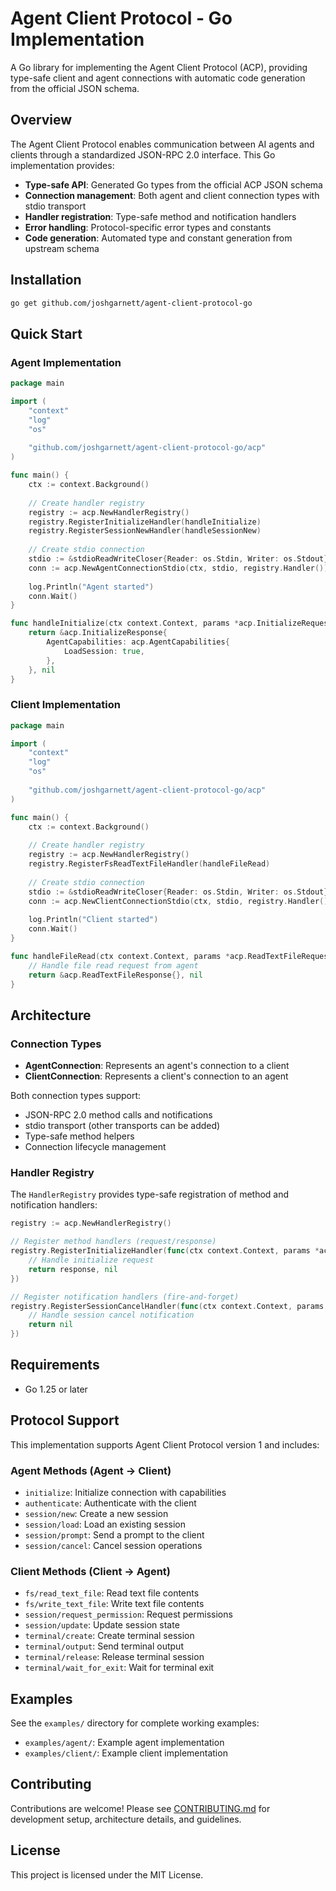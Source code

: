 # Agent Client Protocol - Go Implementation

A Go library for implementing the Agent Client Protocol (ACP), providing type-safe client and agent connections with automatic code generation from the official JSON schema.

## Overview

The Agent Client Protocol enables communication between AI agents and clients through a standardized JSON-RPC 2.0 interface. This Go implementation provides:

- **Type-safe API**: Generated Go types from the official ACP JSON schema
- **Connection management**: Both agent and client connection types with stdio transport
- **Handler registration**: Type-safe method and notification handlers  
- **Error handling**: Protocol-specific error types and constants
- **Code generation**: Automated type and constant generation from upstream schema

## Installation

```bash
go get github.com/joshgarnett/agent-client-protocol-go
```

## Quick Start

### Agent Implementation

```go
package main

import (
    "context"
    "log"
    "os"
    
    "github.com/joshgarnett/agent-client-protocol-go/acp"
)

func main() {
    ctx := context.Background()
    
    // Create handler registry
    registry := acp.NewHandlerRegistry()
    registry.RegisterInitializeHandler(handleInitialize)
    registry.RegisterSessionNewHandler(handleSessionNew)
    
    // Create stdio connection
    stdio := &stdioReadWriteCloser{Reader: os.Stdin, Writer: os.Stdout}
    conn := acp.NewAgentConnectionStdio(ctx, stdio, registry.Handler())
    
    log.Println("Agent started")
    conn.Wait()
}

func handleInitialize(ctx context.Context, params *acp.InitializeRequest) (*acp.InitializeResponse, error) {
    return &acp.InitializeResponse{
        AgentCapabilities: acp.AgentCapabilities{
            LoadSession: true,
        },
    }, nil
}
```

### Client Implementation

```go
package main

import (
    "context"
    "log"
    "os"
    
    "github.com/joshgarnett/agent-client-protocol-go/acp"
)

func main() {
    ctx := context.Background()
    
    // Create handler registry
    registry := acp.NewHandlerRegistry()
    registry.RegisterFsReadTextFileHandler(handleFileRead)
    
    // Create stdio connection
    stdio := &stdioReadWriteCloser{Reader: os.Stdin, Writer: os.Stdout}
    conn := acp.NewClientConnectionStdio(ctx, stdio, registry.Handler())
    
    log.Println("Client started")
    conn.Wait()
}

func handleFileRead(ctx context.Context, params *acp.ReadTextFileRequest) (*acp.ReadTextFileResponse, error) {
    // Handle file read request from agent
    return &acp.ReadTextFileResponse{}, nil
}
```

## Architecture

### Connection Types

- **AgentConnection**: Represents an agent's connection to a client
- **ClientConnection**: Represents a client's connection to an agent

Both connection types support:
- JSON-RPC 2.0 method calls and notifications
- stdio transport (other transports can be added)
- Type-safe method helpers
- Connection lifecycle management

### Handler Registry

The `HandlerRegistry` provides type-safe registration of method and notification handlers:

```go
registry := acp.NewHandlerRegistry()

// Register method handlers (request/response)
registry.RegisterInitializeHandler(func(ctx context.Context, params *acp.InitializeRequest) (*acp.InitializeResponse, error) {
    // Handle initialize request
    return response, nil
})

// Register notification handlers (fire-and-forget)
registry.RegisterSessionCancelHandler(func(ctx context.Context, params *acp.SessionCancelParams) error {
    // Handle session cancel notification
    return nil
})
```


## Requirements

- Go 1.25 or later

## Protocol Support

This implementation supports Agent Client Protocol version 1 and includes:

### Agent Methods (Agent -> Client)
- `initialize`: Initialize connection with capabilities
- `authenticate`: Authenticate with the client  
- `session/new`: Create a new session
- `session/load`: Load an existing session
- `session/prompt`: Send a prompt to the client
- `session/cancel`: Cancel session operations

### Client Methods (Client -> Agent)  
- `fs/read_text_file`: Read text file contents
- `fs/write_text_file`: Write text file contents
- `session/request_permission`: Request permissions
- `session/update`: Update session state
- `terminal/create`: Create terminal session
- `terminal/output`: Send terminal output
- `terminal/release`: Release terminal session
- `terminal/wait_for_exit`: Wait for terminal exit

## Examples

See the `examples/` directory for complete working examples:
- `examples/agent/`: Example agent implementation
- `examples/client/`: Example client implementation

## Contributing

Contributions are welcome! Please see [CONTRIBUTING.md](CONTRIBUTING.md) for development setup, architecture details, and guidelines.

## License

This project is licensed under the MIT License.
